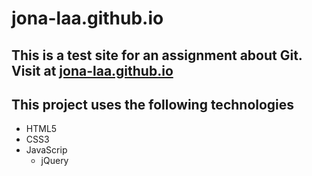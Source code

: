 # jona-laa.github.io
This is a test site for an assignment about Git.  
Visit at [jona-laa.github.io](https://jona-laa.github.io)
---
## This project uses the following technologies
* HTML5
* CSS3
* JavaScrip
  * jQuery
